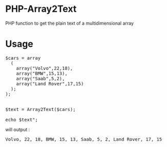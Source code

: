 # PHP-Array2Text
PHP function to get the plain text of a multidimensional array

# Usage

<pre>
$cars = array
  (
    array("Volvo",22,18),
    array("BMW",15,13),
    array("Saab",5,2),
    array("Land Rover",17,15)
  );
);


$text = Array2Text($cars);

echo $text";
</pre>

will output : 

<pre>
Volvo, 22, 18, BMW, 15, 13, Saab, 5, 2, Land Rover, 17, 15
</pre>

